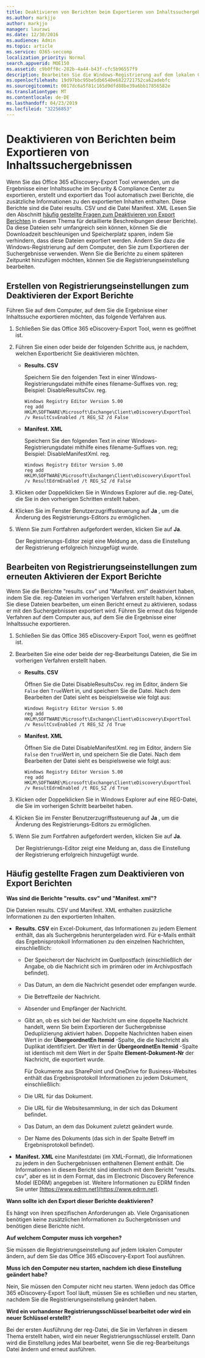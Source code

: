 ```yaml
---
title: Deaktivieren von Berichten beim Exportieren von Inhaltssuchergebnissen
ms.author: markjjo
author: markjjo
manager: laurawi
ms.date: 12/30/2016
ms.audience: Admin
ms.topic: article
ms.service: O365-seccomp
localization_priority: Normal
search.appverid: MOE150
ms.assetid: c9b0ff0c-282b-4a44-b43f-cfc5b96557f9
description: Bearbeiten Sie die Windows-Registrierung auf dem lokalen Computer, um Berichte zu deaktivieren, wenn Sie die Ergebnisse einer Inhaltssuche aus dem Security & Compliance Center in Office 365 exportieren. Durch das Deaktivieren dieser Berichte kann die Downloadzeit beschleunigt und Speicherplatz gespart werden.
ms.openlocfilehash: 19d97bbc95be5db6540e6822721752ca62adebfc
ms.sourcegitcommit: 0017dc6a5f81c165d9dfd88be39a6bb17856582e
ms.translationtype: MT
ms.contentlocale: de-DE
ms.lasthandoff: 04/23/2019
ms.locfileid: "32256853"
---
```

# <a name="disable-reports-when-you-export-content-search-results"></a>Deaktivieren von Berichten beim Exportieren von Inhaltssuchergebnissen

Wenn Sie das Office 365 eDiscovery-Export Tool verwenden, um die Ergebnisse einer Inhaltssuche im Security & Compliance Center zu exportieren, erstellt und exportiert das Tool automatisch zwei Berichte, die zusätzliche Informationen zu den exportierten Inhalten enthalten. Diese Berichte sind die Datei results. CSV und die Datei Manifest. XML (Lesen Sie den Abschnitt [häufig gestellte Fragen zum Deaktivieren von Export Berichten](#frequently-asked-questions-about-disabling-export-reports) in diesem Thema für detaillierte Beschreibungen dieser Berichte). Da diese Dateien sehr umfangreich sein können, können Sie die Downloadzeit beschleunigen und Speicherplatz sparen, indem Sie verhindern, dass diese Dateien exportiert werden. Ändern Sie dazu die Windows-Registrierung auf dem Computer, den Sie zum Exportieren der Suchergebnisse verwenden. Wenn Sie die Berichte zu einem späteren Zeitpunkt hinzufügen möchten, können Sie die Registrierungseinstellung bearbeiten. 
  
## <a name="create-registry-settings-to-disable-the-export-reports"></a>Erstellen von Registrierungseinstellungen zum Deaktivieren der Export Berichte

Führen Sie auf dem Computer, auf dem Sie die Ergebnisse einer Inhaltssuche exportieren möchten, das folgende Verfahren aus.
  
1. Schließen Sie das Office 365 eDiscovery-Export Tool, wenn es geöffnet ist.
    
2. Führen Sie einen oder beide der folgenden Schritte aus, je nachdem, welchen Exportbericht Sie deaktivieren möchten.
    
    - **Results. CSV**
    
      Speichern Sie den folgenden Text in einer Windows-Registrierungsdatei mithilfe eines filename-Suffixes von. reg; Beispiel: DisableResultsCsv. reg.
    
      ```
      Windows Registry Editor Version 5.00
      reg add HKLM\SOFTWARE\Microsoft\Exchange\Client\eDiscovery\ExportTool /v ResultCsvEnabled /t REG_SZ /d False 
      ```

    - **Manifest. XML**
    
      Speichern Sie den folgenden Text in einer Windows-Registrierungsdatei mithilfe eines filename-Suffixes von. reg; Beispiel: DisableManifestXml. reg.
    
      ```
      Windows Registry Editor Version 5.00
      reg add HKLM\SOFTWARE\Microsoft\Exchange\Client\eDiscovery\ExportTool /v ResultEdrmEnabled /t REG_SZ /d False 
      ```

3. Klicken oder Doppelklicken Sie in Windows Explorer auf die. reg-Datei, die Sie in den vorherigen Schritten erstellt haben.
    
4. Klicken Sie im Fenster Benutzerzugriffssteuerung auf **Ja** , um die Änderung des Registrierungs-Editors zu ermöglichen. 
    
5. Wenn Sie zum Fortfahren aufgefordert werden, klicken Sie auf **Ja**.
    
    Der Registrierungs-Editor zeigt eine Meldung an, dass die Einstellung der Registrierung erfolgreich hinzugefügt wurde.
  
## <a name="edit-registry-settings-to-re-enable-the-export-reports"></a>Bearbeiten von Registrierungseinstellungen zum erneuten Aktivieren der Export Berichte

Wenn Sie die Berichte "results. csv" und "Manifest. xml" deaktiviert haben, indem Sie die. reg-Dateien im vorherigen Verfahren erstellt haben, können Sie diese Dateien bearbeiten, um einen Bericht erneut zu aktivieren, sodass er mit den Suchergebnissen exportiert wird. Führen Sie erneut das folgende Verfahren auf dem Computer aus, auf dem Sie die Ergebnisse einer Inhaltssuche exportieren.
  
1. Schließen Sie das Office 365 eDiscovery-Export Tool, wenn es geöffnet ist.
    
2. Bearbeiten Sie eine oder beide der reg-Bearbeitungs Dateien, die Sie im vorherigen Verfahren erstellt haben.
    
    - **Results. CSV**
    
        Öffnen Sie die Datei DisableResultsCsv. reg im Editor, ändern Sie `False` den `True`Wert in, und speichern Sie die Datei. Nach dem Bearbeiten der Datei sieht es beispielsweise wie folgt aus:
    
        ```
        Windows Registry Editor Version 5.00
      reg add HKLM\SOFTWARE\Microsoft\Exchange\Client\eDiscovery\ExportTool /v ResultCsvEnabled /t REG_SZ /d True
        ```

    - **Manifest. XML**
    
        Öffnen Sie die Datei DisableManifestXml. reg im Editor, ändern Sie `False` den `True`Wert in, und speichern Sie die Datei. Nach dem Bearbeiten der Datei sieht es beispielsweise wie folgt aus:
    
      ```
      Windows Registry Editor Version 5.00
      reg add HKLM\SOFTWARE\Microsoft\Exchange\Client\eDiscovery\ExportTool /v ResultEdrmEnabled /t REG_SZ /d True
      ```

3. Klicken oder Doppelklicken Sie in Windows Explorer auf eine REG-Datei, die Sie im vorherigen Schritt bearbeitet haben.
    
4. Klicken Sie im Fenster Benutzerzugriffssteuerung auf **Ja** , um die Änderung des Registrierungs-Editors zu ermöglichen. 
    
5. Wenn Sie zum Fortfahren aufgefordert werden, klicken Sie auf **Ja**.
    
    Der Registrierungs-Editor zeigt eine Meldung an, dass die Einstellung der Registrierung erfolgreich hinzugefügt wurde.
  
## <a name="frequently-asked-questions-about-disabling-export-reports"></a>Häufig gestellte Fragen zum Deaktivieren von Export Berichten
<a name="faqs"> </a>

 **Was sind die Berichte "results. csv" und "Manifest. xml"?**
  
Die Dateien results. CSV und Manifest. XML enthalten zusätzliche Informationen zu den exportierten Inhalten.
  
- **Results. CSV** ein Excel-Dokument, das Informationen zu jedem Element enthält, das als Suchergebnis heruntergeladen wird. Für e-Mails enthält das Ergebnisprotokoll Informationen zu den einzelnen Nachrichten, einschließlich: 
    
  - Der Speicherort der Nachricht im Quellpostfach (einschließlich der Angabe, ob die Nachricht sich im primären oder im Archivpostfach befindet).
    
  - Das Datum, an dem die Nachricht gesendet oder empfangen wurde.
    
  - Die Betreffzeile der Nachricht.
    
  - Absender und Empfänger der Nachricht.
    
  - Gibt an, ob es sich bei der Nachricht um eine doppelte Nachricht handelt, wenn Sie beim Exportieren der Suchergebnisse Deduplizierung aktiviert haben. Doppelte Nachrichten haben einen Wert in der **ÜbergeordnetEn Itemid** -Spalte, die die Nachricht als Duplikat identifiziert. Der Wert in der **ÜbergeordnetEn Itemid** -Spalte ist identisch mit dem Wert in der Spalte **Element-Dokument-Nr** der Nachricht, die exportiert wurde. 
    
    Für Dokumente aus SharePoint und OneDrive for Business-Websites enthält das Ergebnisprotokoll Informationen zu jedem Dokument, einschließlich:
    
  - Die URL für das Dokument.
    
  - Die URL für die Websitesammlung, in der sich das Dokument befindet.
    
  - Das Datum, an dem das Dokument zuletzt geändert wurde.
    
  - Der Name des Dokuments (das sich in der Spalte Betreff im Ergebnisprotokoll befindet).
    
- **Manifest. XML** eine Manifestdatei (im XML-Format), die Informationen zu jedem in den Suchergebnissen enthaltenen Element enthält. Die Informationen in diesem Bericht sind identisch mit dem Bericht "results. csv", aber es ist in dem Format, das im Electronic Discovery Reference Model (EDRM) angegeben ist. Weitere Informationen zu EDRM finden Sie unter [https://www.edrm.net](https://www.edrm.net).
    
 **Wann sollte ich den Export dieser Berichte deaktivieren?**
  
Es hängt von ihren spezifischen Anforderungen ab. Viele Organisationen benötigen keine zusätzlichen Informationen zu Suchergebnissen und benötigen diese Berichte nicht.
  
 **Auf welchem Computer muss ich vorgehen?**
  
 Sie müssen die Registrierungseinstellung auf jedem lokalen Computer ändern, auf dem Sie das Office 365 eDiscovery-Export Tool ausführen. 
  
 **Muss ich den Computer neu starten, nachdem ich diese Einstellung geändert habe?**
  
Nein, Sie müssen den Computer nicht neu starten. Wenn jedoch das Office 365 eDiscovery-Export Tool läuft, müssen Sie es schließen und neu starten, nachdem Sie die Registrierungseinstellung geändert haben.
  
 **Wird ein vorhandener Registrierungsschlüssel bearbeitet oder wird ein neuer Schlüssel erstellt?**
  
Bei der ersten Ausführung der reg-Datei, die Sie im Verfahren in diesem Thema erstellt haben, wird ein neuer Registrierungsschlüssel erstellt. Dann wird die Einstellung jedes Mal bearbeitet, wenn Sie die reg-Bearbeitungs Datei ändern und erneut ausführen.
